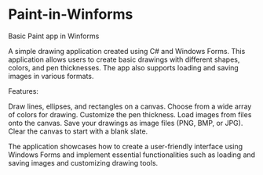 # Paint-in-Winforms
Basic Paint app in Winforms

A simple drawing application created using C# and Windows Forms. This application allows users to create basic drawings with different shapes, colors, and pen thicknesses. The app also supports loading and saving images in various formats.

Features:

Draw lines, ellipses, and rectangles on a canvas.
Choose from a wide array of colors for drawing.
Customize the pen thickness.
Load images from files onto the canvas.
Save your drawings as image files (PNG, BMP, or JPG).
Clear the canvas to start with a blank slate.

The application showcases how to create a user-friendly interface using Windows Forms and implement essential functionalities such as loading and saving images and customizing drawing tools.
